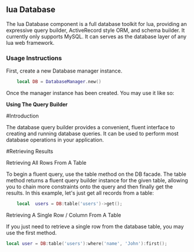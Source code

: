 ## lua Database

The lua Database component is a full database toolkit for lua, providing an expressive query builder, ActiveRecord style ORM, and schema builder. It currently only supports MySQL. It can serves as the database layer of any lua web framework.

### Usage Instructions

First, create a new Database manager instance.

```lua
    local DB = DatabaseManager.new()
```

Once the manager instance has been created. You may use it like so:

**Using The Query Builder**


#Introduction

The database query builder provides a convenient, fluent interface to creating and running database queries. It can be used to perform most database operations in your application.

#Retrieving Results

Retrieving All Rows From A Table

To begin a fluent query, use the table method on the DB facade. The table method returns a fluent query builder instance for the given table, allowing you to chain more constraints onto the query and then finally get the results. In this example, let's just get all records from a table:

```lua
    local  users = DB:table('users')->get();
```
Retrieving A Single Row / Column From A Table

If you just need to retrieve a single row from the database table, you may use the first method.

```lua
local user = DB:table('users'):where('name', 'John'):first();
```



